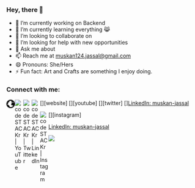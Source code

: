 ### Hey, there 👋

- 🔭 I’m currently working on Backend
- 🌱 I’m currently learning everything 😹 
- 👯 I’m looking to collaborate on 
- 🤔 I’m looking for help with new opportunities
- 💬 Ask me about 
- 📫 Reach me at muskan124.jassal@gmail.com
- 😄 Pronouns: She/Hers
- ⚡  Fun fact: Art and Crafts are something I enjoy doing.

### Connect with me:

[<img align="left" alt="codeSTACKr.com" width="22px" src="https://raw.githubusercontent.com/iconic/open-iconic/master/svg/globe.svg" />][website]
[<img align="left" alt="codeSTACKr | YouTube" width="22px" src="https://cdn.jsdelivr.net/npm/simple-icons@v3/icons/youtube.svg" />][youtube]
[<img align="left" alt="codeSTACKr | Twitter" width="22px" src="https://cdn.jsdelivr.net/npm/simple-icons@v3/icons/twitter.svg" />][twitter]
[<img align="left" alt="codeSTACKr | LinkedIn" width="22px" src="https://cdn.jsdelivr.net/npm/simple-icons@v3/icons/linkedin.svg" />][LinkedIn: muskan-jassal](https://www.linkedin.com/in/muskan-jassal-166311161/)

[<img align="left" alt="codeSTACKr | Instagram" width="22px" src="https://cdn.jsdelivr.net/npm/simple-icons@v3/icons/instagram.svg" />][instagram]

[LinkedIn: muskan-jassal](https://www.linkedin.com/in/muskan-jassal-166311161/)

<img src="https://github-readme-stats.vercel.app/api?username=muskanjassal&&show_icons=true&title_color=ffffff&icon_color=bb2acf&text_color=daf7dc&bg_color=151515">
